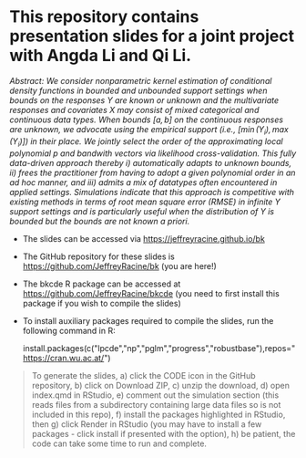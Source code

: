 # This repository contains presentation slides for a joint project with Angda Li and Qi Li.

*Abstract: We consider nonparametric kernel estimation of conditional density functions in bounded and unbounded support settings when bounds on the responses $Y$ are known or unknown and the multivariate responses and covariates $X$ may consist of mixed categorical and continuous data types. When bounds $[a,b]$ on the continuous responses are unknown, we advocate using the empirical support (i.e., $[\min(Y_i),\max(Y_i)]$) in their place. We jointly select the order of the approximating local polynomial $p$ and bandwith vectors via likelihood cross-validation. This fully data-driven approach thereby  i) automatically adapts to unknown bounds, ii) frees the practitioner from having to adopt a given polynomial order in an ad hoc manner, and iii) admits a mix of datatypes often encountered in applied settings. Simulations indicate that this approach is competitive with existing methods in terms of root mean square error (RMSE) in infinite $Y$ support settings and is particularly useful when the distribution of $Y$ is bounded but the bounds are not known a priori.*

-   The slides can be accessed via <https://jeffreyracine.github.io/bk>

-   The GitHub repository for these slides is <https://github.com/JeffreyRacine/bk> (you are here!)

-   The bkcde R package can be accessed at <https://github.com/JeffreyRacine/bkcde> (you need to first install this package if you wish to compile the slides)

-   To install auxiliary packages required to compile the slides, run the following command in R:

    install.packages(c("lpcde","np","pglm","progress","robustbase"),repos="https://cran.wu.ac.at/")

> To generate the slides, a) click the CODE icon in the GitHub repository, b) click on Download ZIP, c) unzip the download, d) open index.qmd in RStudio, e) comment out the simulation section (this reads files from a subdirectory containing large data files so is not included in this repo), f) install the packages highlighted in RStudio, then g) click Render in RStudio (you may have to install a few packages - click install if presented with the option), h) be patient, the code can take some time to run and complete.

